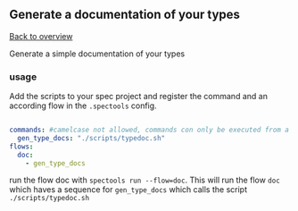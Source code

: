 ## Generate a documentation of your types

[Back to overview](../readme.md)

Generate a simple documentation of your types


### usage
Add the scripts to your spec project and register the command and an according flow in the `.spectools` config.

```yaml

commands: #camelcase not allowed, commands con only be executed from a flow
  gen_type_docs: "./scripts/typedoc.sh"
flows:
  doc:
    - gen_type_docs
``` 

run the flow doc with `spectools run --flow=doc`. 
This will run the flow `doc` which haves a sequence for `gen_type_docs`  which calls the script `./scripts/typedoc.sh`